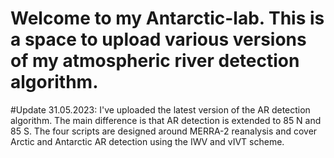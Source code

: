 # Welcome to my Antarctic-lab. This is a space to upload various versions of my atmospheric river detection algorithm. 
 

#Update 31.05.2023: I've uploaded the latest version of the AR detection algorithm. The main difference is that AR detection is extended to 85 N and 85 S. The four scripts are designed around MERRA-2 reanalysis and cover Arctic and Antarctic AR detection using the IWV and vIVT scheme. 
